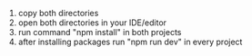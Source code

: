 1. copy both directories 
2. open both directories in your IDE/editor
3. run command "npm install" in both projects
4. after installing packages run "npm run dev" in every project

